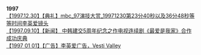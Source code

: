 **1997**           
[【1997.12.30】【典礼】mbc_97演技大赏_19971230第23分40秒以及36分48秒等等时间李英爱镜头](https://weibo.com/6493535909/InlQIqkLn)        
[【1997.09.10】【新闻】 中韩建交5周年纪念之作电视连续剧《最爱是我家》合作成功庆典](https://weibo.com/6493535909/IASDI86S2)       
[【1997 01 01】【广告】李英爱广告，Vesti Valley](https://weibo.com/6493535909/HuKJth3zU)             
